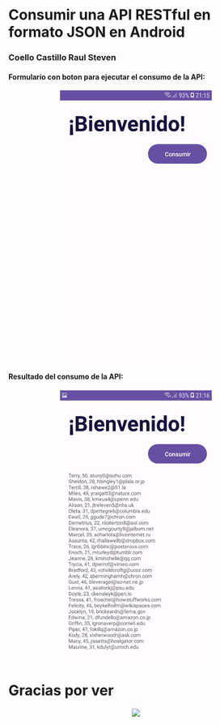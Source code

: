 # Consumir una API RESTful en formato JSON en Android
### Coello Castillo Raul Steven
#### Formulario con boton para ejecutar el consumo de la API:
<p align="center">
<img  src="Capturas/f18ea746-5d97-405f-b2b8-5bdeb98e5b17.jpg" width="300px" />
</p>

#### Resultado del consumo de la API:
<p align="center">
<img  src="Capturas/95efaf10-83d5-46b5-9234-3fc5215e217a.jpg" width="300px" />
</p>


# Gracias por ver
<p align="center">
<img  src="ImagenesEjecucion/hacer-venta.gif" width="300px" />
</p>

